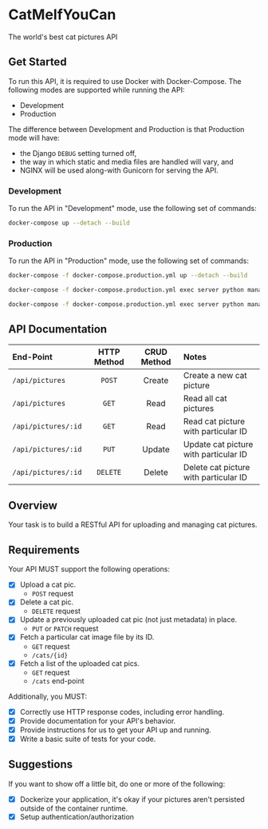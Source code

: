 # CatMeIfYouCan

The world's best cat pictures API

## Get Started

To run this API, it is required to use Docker with Docker-Compose. The following modes are supported while running the API:

- Development
- Production

The difference between Development and Production is that Production mode will have:
- the Django `DEBUG` setting turned off,
- the way in which static and media files are handled will vary, and
- NGINX will be used along-with Gunicorn for serving the API.

### Development

To run the API in "Development" mode, use the following set of commands:

```bash
docker-compose up --detach --build
```

### Production

To run the API in "Production" mode, use the following set of commands:

```bash
docker-compose -f docker-compose.production.yml up --detach --build
```
```bash
docker-compose -f docker-compose.production.yml exec server python manage.py migrate --noinput
```
```bash
docker-compose -f docker-compose.production.yml exec server python manage.py collectstatic --no-input --clear
```

## API Documentation

| End-Point | HTTP Method | CRUD Method | Notes |
|:---|:---:|:---:|:---|
| `/api/pictures` | `POST` | Create | Create a new cat picture |
| `/api/pictures` | `GET` | Read | Read all cat pictures |
| `/api/pictures/:id` | `GET` | Read | Read cat picture with particular ID |
| `/api/pictures/:id` | `PUT` | Update | Update cat picture with particular ID |
| `/api/pictures/:id` | `DELETE` | Delete | Delete cat picture with particular ID |

## Overview

Your task is to build a RESTful API for uploading and managing cat pictures.

## Requirements

Your API MUST support the following operations:

- [x] Upload a cat pic.
    - `POST` request
- [x] Delete a cat pic.
    - `DELETE` request
- [x] Update a previously uploaded cat pic (not just metadata) in place.
    - `PUT` or `PATCH` request
- [x] Fetch a particular cat image file by its ID.
    - `GET` request
    - `/cats/{id}`
- [x] Fetch a list of the uploaded cat pics.
    - `GET` request
    - `/cats` end-point

Additionally, you MUST:

- [x] Correctly use HTTP response codes, including error handling.
- [x] Provide documentation for your API's behavior.
- [x] Provide instructions for us to get your API up and running.
- [x] Write a basic suite of tests for your code.

## Suggestions

If you want to show off a little bit, do one or more of the following:

- [x] Dockerize your application, it's okay if your pictures aren't persisted outside of the container runtime.
- [x] Setup authentication/authorization
